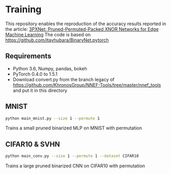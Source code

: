 # Training

This repository enables the reproduction of the accuracy results reported in the article:
[3PXNet: Pruned-Permuted-Packed XNOR Networks for Edge Machine Learning](url)
The code is based on https://github.com/itayhubara/BinaryNet.pytorch

## Requirements

* Python 3.6, Numpy, pandas, bokeh
* PyTorch 0.4.0 to 1.5.1
* Download convert.py from the branch legacy of https://github.com/KhronosGroup/NNEF-Tools/tree/master/nnef_tools and put it in this directory

## MNIST

```bash
python main_mnist.py --size 1 --permute 1
```
Trains a small pruned binarized MLP on MNIST with permutation

## CIFAR10 & SVHN

```bash
python main_conv.py --size 1 --permute 1 --dataset CIFAR10
```
Trains a large pruned binarized CNN on CIFAR10 with permutation
